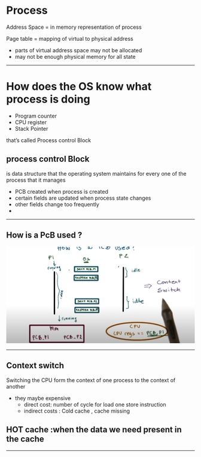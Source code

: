 # Process

Address Space = in memory representation of process 

Page table = mapping of virtual to physical address 

- parts of virtual address space may not be allocated
- may not be enough physical memory for all state

---

# How does the OS know what process is doing

- Program counter
- CPU register
- Stack Pointer

that’s called Process control Block 

## process control Block

is data structure that the operating system maintains for every one of the process that it manages 

- PCB created when process is created
- certain fields are updated when process state changes
- other fields change too frequently
- 

---

## How is a PcB used ?

![image.png](Process%20223f6dcb9c768021b45bec996c124981/image.png)

---

## Context switch

Switching the CPU form the context of one process to the context of another 

- they maybe expensive
    - direct cost: number of cycle for load one store instruction
    - indirect costs : Cold cache , cache missing

## HOT cache :when the data we need present in the cache

---